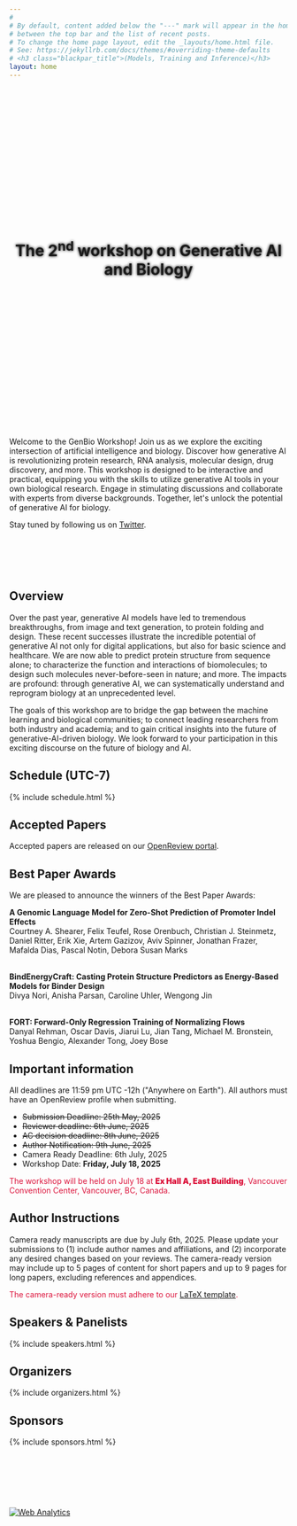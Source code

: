 ```yaml
---
#
# By default, content added below the "---" mark will appear in the home page
# between the top bar and the list of recent posts.
# To change the home page layout, edit the _layouts/home.html file.
# See: https://jekyllrb.com/docs/themes/#overriding-theme-defaults
# <h3 class="blackpar_title">(Models, Training and Inference)</h3>
layout: home
---
```

<div style="display: flex; align-items: center; justify-content: center; background: url('images/header.jpg') no-repeat; background-size: cover; user-select: none; height: 600px; padding: 0;">
    <h1 class="blackpar_title" style="text-align: center; font-weight: bold; line-height: 1.2; text-shadow: 0px 0px 5px black;">The 2<sup>nd</sup> workshop on Generative AI and Biology</h1>
</div>



<br>
<p>
Welcome to the GenBio Workshop! Join us as we explore the exciting intersection of artificial intelligence and biology.
Discover how generative AI is revolutionizing protein research, RNA analysis, molecular design, drug discovery, and more.
This workshop is designed to be interactive and practical,
equipping you with the skills to utilize generative AI tools in your own biological research.
Engage in stimulating discussions and collaborate with experts from diverse backgrounds.
Together, let's unlock the potential of generative AI for biology.</p>

<p>
Stay tuned by following us on <a href="https://twitter.com/genbio_workshop">Twitter</a>.
</p>

<br>


<!--starts inverted colors-->
<div class="inverted">

<br><br>
<h2 class="blackpar_title" id="overview">Overview</h2>
<!--<p>
The revolutionary crossroads between artificial intelligence (AI) and biology
is one of the most exciting frontiers of our time.
In this workshop, we will dive deeply into the implications
of generative AI for biological discovery, drug discovery, and translational medicine.
</p>-->
<p>
Over the past year, generative AI models have led to tremendous breakthroughs,
from image and text generation, to protein folding and design.
These recent successes illustrate the incredible potential of generative AI not
only for digital applications, but also for basic science and healthcare.
We are now able to predict protein structure from sequence alone; to
characterize the function and interactions of biomolecules; to design such
molecules never-before-seen in nature; and more.
The impacts are profound: through generative AI, we can systematically
understand and reprogram biology at an unprecedented level.
</p>
<p>
The goals of this workshop are to bridge the gap between the machine learning and biological
communities;
to connect leading researchers from both industry and academia;
and to gain
critical insights into the future of generative-AI-driven biology.
We look forward to your participation in this exciting discourse on the future of biology and AI.
</p>

<!-- Schedule -->
<h2 class="blackpar_title" id="schedule">Schedule (UTC-7)</h2>
<p>
{% include schedule.html %}
</p>


<h2 class="blackpar_title" id="accepted_paper">Accepted Papers</h2>
<p>
Accepted papers are released on our <a href="https://openreview.net/group?id=ICML.cc/2025/Workshop/GenBio">OpenReview portal</a>.
</p>

<h2 class="blackpar_title" id="best_paper_awards">Best Paper Awards</h2>
<p>
We are pleased to announce the winners of the Best Paper Awards:  
</p>
<strong>A Genomic Language Model for Zero-Shot Prediction of Promoter Indel Effects</strong><br>
Courtney A. Shearer, Felix Teufel, Rose Orenbuch, Christian J. Steinmetz, Daniel Ritter, Erik Xie, Artem Gazizov, Aviv Spinner, Jonathan Frazer, Mafalda Dias, Pascal Notin, Debora Susan Marks<br><br>

<strong>BindEnergyCraft: Casting Protein Structure Predictors as Energy-Based Models for Binder Design</strong><br>
Divya Nori, Anisha Parsan, Caroline Uhler, Wengong Jin<br><br>

<strong>FORT: Forward-Only Regression Training of Normalizing Flows</strong><br>
Danyal Rehman, Oscar Davis, Jiarui Lu, Jian Tang, Michael M. Bronstein, Yoshua Bengio, Alexander Tong, Joey Bose


<h2 class="blackpar_title" id="deadlines">Important information</h2>
<p>
All deadlines are 11:59 pm UTC -12h ("Anywhere on Earth"). All authors must have an OpenReview profile when submitting.
<p>
<ul>
    <li><del>Submission Deadline: 25th May, 2025</del></li>
    <!-- <li>Review Bidding Period: 20th-22nd May, 2025</li> -->
    <li><del>Reviewer deadline: 6th June, 2025</del></li>
    <li><del>AC decision deadline: 8th June, 2025</del></li>
    <li><del>Author Notification: 9th June, 2025</del></li>
    <li>Camera Ready Deadline: 6th July, 2025</li>
    <li>Workshop Date: <b>Friday, July 18, 2025</b></li>
    <!-- <li><del>Camera-Ready Submission: November 22, 2023</del></li> -->
    <!-- <li>Workshop Date: <b>Saturday, December 16, 2023</b> (in-person)</li> -->
</ul>
</p>

<style>
    .red-text {
        color: crimson;
        /* font-weight: 900; */
    }
</style>

<p class="red-text">
The workshop will be held on July 18 at
<strong style="font-weight: 900;">Ex Hall A, East Building</strong>, Vancouver Convention Center, Vancouver, BC, Canada.
</p>

<!-- <p>
Please refer to the Neurips website regarding
<a href="https://neurips.cc/Register/view-registration">registration</a> and
<a href="https://neurips.cc/Conferences/2023/Hotels">hotels</a>. We would like to reiterate
that poster presentations will be in-person only.
</p>

<p>
The talks will be livestreamed for virtual attendees.
Please register via NeurIPS for a virtual pass for access.
</p> -->


<!-- Poster instructions -->
<h2 class="blackpar_title" id="instructions">Author Instructions</h2>

<!-- <p>
Posters should be 24W by 36H (vertical) and printed on lightweight paper,
as they will be affixed to the wall by tape.
Instructions regarding poster printing can be found
<a href="https://neurips.cc/FAQ/PosterInformation">here</a>.
</p> -->

<p>
Camera ready manuscripts are due by July 6th, 2025.
<!-- on -->
<!-- <a href="https://openreview.net/group?id=NeurIPS.cc/2023/Workshop/GenBio">OpenReview</a> -->
Please update your submissions to (1) include author names and affiliations, and (2) incorporate any desired changes based on your reviews. The camera-ready version may include up to 5 pages of content for short papers and up to 9 pages for long papers, excluding references and appendices. 
<p class="red-text">
The camera-ready version must adhere to our <a href="https://www.overleaf.com/read/trqkdswkvppd#8cdf17">LaTeX template</a>.
</p>
<!-- Your camera-ready should follow the same Neurips style guide, and it may contain up to 5 pages of content (excluding references and appendices). -->
</p>


<!-- Call for Papers
<h2 class="blackpar_title" id="call_for_papers">Call for Papers</h2>

<p>
We invite researchers, scientists, students, and industry professionals working in the domains of artificial intelligence, machine learning, computational biology, bioinformatics, and related areas to submit their original research or review papers.
The scope of this workshop includes, but not limited to, the following topics.
</p>


<ul>
    <li>
        Generative ML methods for biomolecular design with in silico results, including small molecule design, protein design, and design of other macromolecules such RNAs.
    </li>
    <li>
        Generative AI for modeling biological systems (e.g., genes, cells, and tissues)
    </li>
    <li>
        Novel generative AI algorithms and methods for representing and processing biological data and new modalities, including sequence, graph, and geometric modellings. 
    </li>
    <li>
        Foundation models and tools for biological research based on LLMs and AI Agents.
    </li>
    <li>
        Integration of AI and experimental biology: AI-driven predictions and wet-lab in a close loop. 
    </li>
    <li>
        Interpretability of foundation models in biology (e.g., knowledge graphs, retrieval augmented generation). 
    </li>
    <li>
        Datasets and benchmarks for advancing AI-based biology research.
    </li>
</ul> -->


<!-- <h5>Designing and optimizing novel and useful biomolecules</h5>

<ul>
    <li>
        <b>Rational protein design:</b>
        Prediction and
        optimization of protein sequences and/or structures,
        incorporating constraints and prior
        knowledge
    </li>
    <li>
        <b>Small molecule drug design:</b>
        Discovery and optimization of novel and
        effective small molecule therapeutics, incorporating information
        about the biological context
    </li>
    <li><b>Next frontiers of de-novo design:</b>
        Designing other biomolecules including
        peptides, oligonucleotides, antibodies, or targeted degraders
    </li>

</ul>

<h5>From first principles: generative modeling for biological data</h5>
<ul>
    <li><b>Sequence-based methods:</b>
        large language models for protein / genomic sequences,
        sequence-based molecular design
    </li>
    <li><b>Graph-based methods:</b>
        generative learning on biological graphs and networks,
        e.g., molecular graphs, protein-protein interaction networks,
        genome-wide association graphs
    </li>
    <li><b>Geometric deep learning:</b>
        generative modeling of biological structures as
        point clouds, surfaces, and other geometric objects
    </li>
</ul>

<h5>Open challenges in generative AI and biology (Special Track)</h5>
<ul>
    <li><b>Large language models for scientific discovery:</b>
    literature summarization, structured information extraction, identifying
    knowledge gaps and uncovering novel connections, formulation of scientific
    hypotheses</li>
    <li><b>Finding common ground:</b>
    systematic barriers, biological experiment
    design with GenerativeAI-in-the-loop</li>
    <li><b>Identifying the right problems:</b> pressing challenges in biology that
    are difficult to address via traditional means, gap between biological need
    and existing generative algorithms</li>
</ul> -->


<!-- <h2 class="blackpar_title">Submission Instructions</h2>
<p>
You are invited to submit your papers in our OpenReview submission <a href="https://openreview.net/group?id=ICML.cc/2025/Workshop/GenBio">portal</a>.
</p>
<p>
Submissions can be either short papers (up to 4 pages) or long papers (up to 8 pages), exclusive of unlimited references and appendices following our <a href="https://www.overleaf.com/read/trqkdswkvppd#8cdf17">LaTeX template</a> (edited from ICML 2025 main conference paper template). 
The maximum size of submissions is 50 MB. While you may include supplementary material or appendices, note that reviewers are not required to evaluate these additional contents.
</p>
<p>
All submissions must be anonymous for double-blind review.
</p>
<p>
According to the ICML workshop guidelines, we do not encourage the
re-submission of already-published papers, but you are allowed to submit ArXiv pre-prints or those currently under submission. Moreover, a work that is presented at the ICML main conference should not appear in a workshop.
Please be sure to indicate conflicts of interest for all authors on your paper.
</p>
<p>
Accepted papers will be presented as posters during the poster sessions. Selected works will also be highlighted as Spotlight talks.
</p> -->

<!-- # Confirmed Speakers & Panelists -->
<h2 class="blackpar_title" id="speakers">Speakers & Panelists</h2> 
<p>
{% include speakers.html %}
</p>
<!-- <p>
More invited speakers TBA.
</p> -->


<!-- <h2 class="blackpar_title" id="speakers">Panelists</h2>
<p>
{% include panelists.html %}
</p> -->

<!-- Organizers -->
<h2 class="blackpar_title" id="organizers">Organizers</h2>
<p>
{% include organizers.html %}
</p>

<!-- Moderators -->
<!-- <h2 class="blackpar_title" id="moderators">Moderators</h2>
<p>
{% include moderators.html %}
</p> -->

<h2 class="blackpar_title" id="sponsors">Sponsors</h2>
<p>
{% include sponsors.html %}
</p>

<br><br>

<!-- Technical Committee -->
<!--<h2 class="blackpar_title" id="technical_committee">Technical Committee</h2>
<p>
{% include technical_committee.html %}
</p>
-->
<br><br>

<!--
<h2 class="blackpar_title">Sponsor</h2>
<div class="row">
    <div class="col">
        <center>
            <img src="">
        </center>
    </div>
    <div class="col">
        <center>
            <img src="" width="250px">
        </center>
    </div>
</div>-->

<!-- <h2 class="blackpar_title">Gold Sponsor</h2>
<div class="row">
    <div class="col">
        <center>
            <img src="" width="250px">
        </center>
    </div>
    <div class="col">
        <center>
            <img src="" width="250px">
        </center>
    </div>
</div> -->

<!--ends inverted colors-->
<!-- Default Statcounter code for genbio
https://genbio-workshop.github.io/ -->
<script type="text/javascript">
var sc_project=12885210;
var sc_invisible=1;
var sc_security="21af2424";
</script>
<script type="text/javascript"
src="https://www.statcounter.com/counter/counter.js"
async></script>
<noscript><div class="statcounter"><a title="Web Analytics"
href="https://statcounter.com/" target="_blank"><img
class="statcounter"
src="https://c.statcounter.com/12885210/0/21af2424/1/"
alt="Web Analytics"
referrerPolicy="no-referrer-when-downgrade"></a></div></noscript>
<!-- End of Statcounter Code -->
